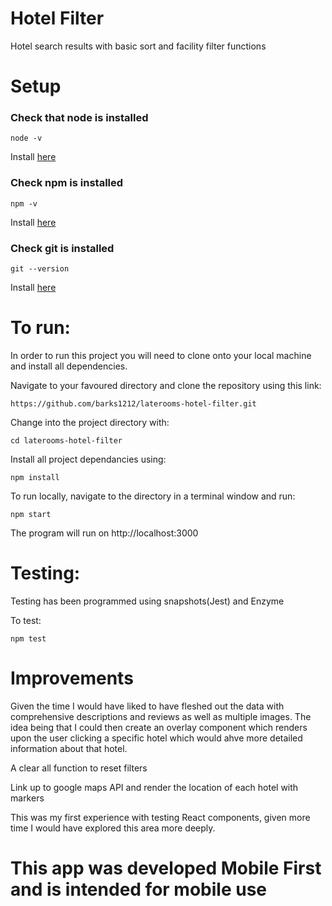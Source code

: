 # Hotel Filter

Hotel search results with basic sort and facility filter functions

# Setup

### Check that node is installed

```node -v```

Install [here](https://nodejs.org/en/download/package-manager/)

### Check npm is installed

```npm -v```

Install [here](https://www.npmjs.com/get-npm)

### Check git is installed

```git --version```

Install [here](https://git-scm.com/)

# To run:
In order to run this project you will need to clone onto your local machine and install all dependencies.

Navigate to your favoured directory and clone the repository using this link: 

```https://github.com/barks1212/laterooms-hotel-filter.git```

Change into the project directory with:

```cd laterooms-hotel-filter```

Install all project dependancies using:

```npm install```

To run locally, navigate to the directory in a terminal window and run:

```npm start```

The program will run on 
http://localhost:3000

# Testing:

Testing has been programmed using snapshots(Jest) and Enzyme

To test:

```npm test```

# Improvements

Given the time I would have liked to have fleshed out the data with comprehensive descriptions and reviews as well as multiple images. The idea being that I could then create an overlay component which renders upon the user clicking a specific hotel which would ahve more detailed information about that hotel.

A clear all function to reset filters

Link up to google maps API and render the location of each hotel with markers

This was my first experience with testing React components, given more time I would have explored this area more deeply.

# This app was developed Mobile First and is intended for mobile use